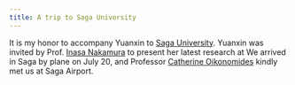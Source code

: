 ```yaml
---
title: A trip to Saga University
---
```


It is my honor to accompany Yuanxin to [Saga University](https://www.saga-u.ac.jp/en/). Yuanxin was invited by Prof. [Inasa Nakamura](http://inasa.ms.saga-u.ac.jp/) to present her latest research at We arrived in Saga by plane on July 20, and Professor [Catherine Oikonomides](https://www.math.keio.ac.jp/coe/member/oikonomidesEng4.htm) kindly met us at Saga Airport.

